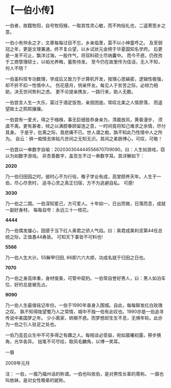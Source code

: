 # 【一伯小传】

一伯者，故籍牧阳，自号牧阳猴，一取其性灵心敏，而不拘俗礼也，二遥寄思乡之意。

一伯小有仲永之才，文章每每过目不忘，乡亲临里，莫不以小神童呼之。
及至弱冠之年，更是文理兼通，终不复众望，以乡试状元金榜于华夏国知名学府。
后更是一发不可止，飘洋过海，一股作气，将双料硕士尽纳囊中。
而今不惑，仍孜孜于工商管理硕士，以幍光养晦，蓄势待发。
至今仍在故里传为佳话，无人不知，何人不晓？

一伯虽科班专功数理，学成后又致力于计算机开发，按理心思縝密，逻辑性极强，却不折不扣一性情中人。 
伤花感月，悯亲怀友。每见人于贫苦之际，必倾力相助，决无世间势利之虑。
更不论提亲携友，一路行来，助人无数。

一伯尝言人生一大乐，莫过于酒足饭饱，亲朋团座。常叹北美之人情廖落，
而遥望故土之熙熙攘攘。

一伯尝有一爱犬，得之于襁褓，事无巨细皆恭身亲为，清晨放风，黄昏漫步，
须虞不离。更有甚者，倾之以满腔眷顾留连之意，一时间竟将知己难求之余情，尽付其身。
于是乎，仳离之际，竟悲痛不已。世人谓之痴，孰不知此乃性情中人之所为。
自云：俱一痴情去体贴凡世间之无知无识。其间之柔肠博心，可叹，可敬！

一伯尝以一串数字自喻：202030304444556670709090。曰：人生如游戏，窃以为如数字游戏。
非吾善数字，盖吾生不过一串数字耳。其详解如下：

**2020**

乃一伯归田园之时。彼时心不为行役，稚子学业有成，高堂颐养天年。人生于一伯，尽心尽责时，
追寻心灵之真正归宿，方不为逃避自私。 可感!

**3030**

乃一伯之二围。一伯深知爱己，方可爱人。十年如一，日出而做，日落而息，成就一副好身材。
每每自夸：永远三十一枝花。

**4444**

乃一伯偶发雄心，因感于当下红人奥君之骄人气焰。曰：奥君成美利坚第44任总统之际，正值愚44寿辰。
可知天下事皆不可料也!

**5566**

乃一伯人生大计。55解甲归田, 66即六六大顺，功成名就于归田之日也。

**7070**

乃一伯之身高体重，身材俊美，可管中窥豹。一伯常自誉好男人，曰：男人如泊车位，好的总是被先占。

**9090**

乃一伯人生最值铭记年份。一伯于1990年奋身入围城。自此，每每聊发红白玫瑰之叹。
孰不知得陇望蜀乃人之常情，城中不独一伯有此叹也。1990亦是一伯追寻传说中美国梦之年。
少小离家，转眼不惑。而梦想却生生不息，无惧年轮。此亦为一伯之引人驻足之处也。

一伯乃芸芸众生中不可多得之有趣之人。每相谈必受益，宛如晨曦初露，移步换角，光华各异。
拙笔不可尽绘，取凤毛麟角，以博一笑耳。

一眉

2009年元月

注： 一伯，一眉乃福州话的称谓。一伯也叫依伯，是对男性长辈的尊称。
一眉也叫依妹，是对女性晚辈的妮称。